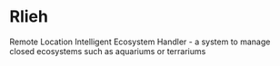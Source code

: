 Rlieh
=====

Remote Location Intelligent Ecosystem Handler - a system to manage closed ecosystems such as aquariums or terrariums

